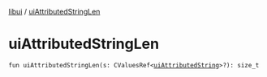 [libui](README.md) / [uiAttributedStringLen](ui-attributed-string-len.md)

# uiAttributedStringLen

`fun uiAttributedStringLen(s: CValuesRef<`[`uiAttributedString`](ui-attributed-string.md)`>?): size_t`
